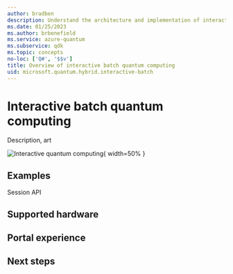```yaml
---
author: bradben
description: Understand the architecture and implementation of interactive batch quantum computing.
ms.date: 01/25/2023
ms.author: brbenefield
ms.service: azure-quantum
ms.subservice: qdk
ms.topic: concepts
no-loc: ['Q#', '$$v']
title: Overview of interactive batch quantum computing
uid: microsoft.quantum.hybrid.interactive-batch
---
```


# Interactive batch quantum computing

Description, art

![Interactive quantum computing](~/media/hybrid/interactive-batch.png){ width=50% }

## Examples

Session API

## Supported hardware

## Portal experience

## Next steps



